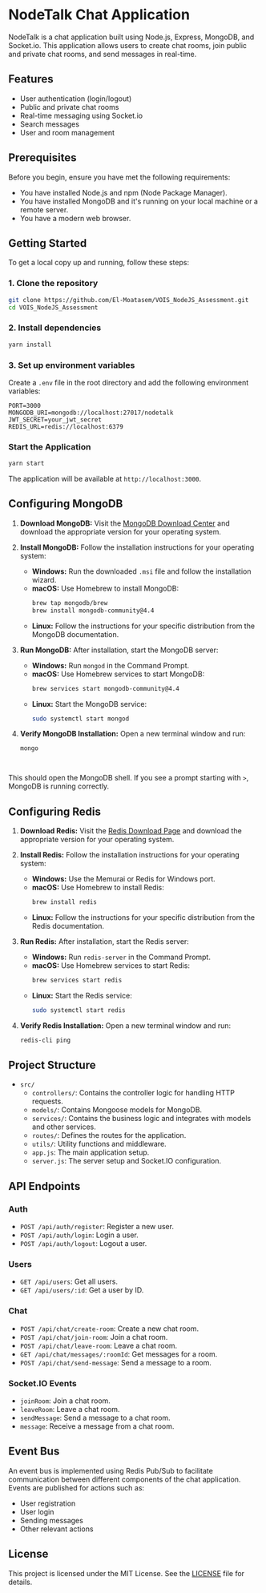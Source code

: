 # NodeTalk Chat Application

NodeTalk is a chat application built using Node.js, Express, MongoDB, and Socket.io. This application allows users to create chat rooms, join public and private chat rooms, and send messages in real-time.

## Features

- User authentication (login/logout)
- Public and private chat rooms
- Real-time messaging using Socket.io
- Search messages
- User and room management

## Prerequisites

Before you begin, ensure you have met the following requirements:

- You have installed Node.js and npm (Node Package Manager).
- You have installed MongoDB and it's running on your local machine or a remote server.
- You have a modern web browser.

## Getting Started

To get a local copy up and running, follow these steps:

### 1. Clone the repository

```bash
git clone https://github.com/El-Moatasem/VOIS_NodeJS_Assessment.git
cd VOIS_NodeJS_Assessment
```

### 2. Install dependencies

```bash
yarn install
```

### 3. Set up environment variables

Create a `.env` file in the root directory and add the following environment variables:

```plaintext
PORT=3000
MONGODB_URI=mongodb://localhost:27017/nodetalk
JWT_SECRET=your_jwt_secret
REDIS_URL=redis://localhost:6379
```

### Start the Application

```bash
yarn start
```

The application will be available at `http://localhost:3000`.


## Configuring MongoDB

1. **Download MongoDB:**
   Visit the [MongoDB Download Center](https://www.mongodb.com/try/download/community) and download the appropriate version for your operating system.

2. **Install MongoDB:**
   Follow the installation instructions for your operating system:
   * **Windows:** Run the downloaded `.msi` file and follow the installation wizard.
   * **macOS:** Use Homebrew to install MongoDB:
     ```bash
     brew tap mongodb/brew
     brew install mongodb-community@4.4
     ```
   * **Linux:** Follow the instructions for your specific distribution from the MongoDB documentation.

3. **Run MongoDB:**
   After installation, start the MongoDB server:
   * **Windows:** Run `mongod` in the Command Prompt.
   * **macOS:** Use Homebrew services to start MongoDB:
     ```bash
     brew services start mongodb-community@4.4
     ```
   * **Linux:** Start the MongoDB service:
     ```bash
     sudo systemctl start mongod
     ```

4. **Verify MongoDB Installation:**
   Open a new terminal window and run:
   ```bash
   mongo




This should open the MongoDB shell. If you see a prompt starting with `>`, MongoDB is running correctly.

## Configuring Redis

1. **Download Redis:**
   Visit the [Redis Download Page](https://redis.io/download) and download the appropriate version for your operating system.

2. **Install Redis:**
   Follow the installation instructions for your operating system:
   * **Windows:** Use the Memurai or Redis for Windows port.
   * **macOS:** Use Homebrew to install Redis:
     ```bash
     brew install redis
     ```
   * **Linux:** Follow the instructions for your specific distribution from the Redis documentation.

3. **Run Redis:**
   After installation, start the Redis server:
   * **Windows:** Run `redis-server` in the Command Prompt.
   * **macOS:** Use Homebrew services to start Redis:
     ```bash
     brew services start redis
     ```
   * **Linux:** Start the Redis service:
     ```bash
     sudo systemctl start redis
     ```

4. **Verify Redis Installation:**
   Open a new terminal window and run:
   ```bash
   redis-cli ping

## Project Structure

* `src/`
  * `controllers/`: Contains the controller logic for handling HTTP requests.
  * `models/`: Contains Mongoose models for MongoDB.
  * `services/`: Contains the business logic and integrates with models and other services.
  * `routes/`: Defines the routes for the application.
  * `utils/`: Utility functions and middleware.
  * `app.js`: The main application setup.
  * `server.js`: The server setup and Socket.IO configuration.



## API Endpoints

### Auth

* `POST /api/auth/register`: Register a new user.
* `POST /api/auth/login`: Login a user.
* `POST /api/auth/logout`: Logout a user.


### Users

* `GET /api/users`: Get all users.
* `GET /api/users/:id`: Get a user by ID.

### Chat

* `POST /api/chat/create-room`: Create a new chat room.
* `POST /api/chat/join-room`: Join a chat room.
* `POST /api/chat/leave-room`: Leave a chat room.
* `GET /api/chat/messages/:roomId`: Get messages for a room.
* `POST /api/chat/send-message`: Send a message to a room.

### Socket.IO Events

* `joinRoom`: Join a chat room.
* `leaveRoom`: Leave a chat room.
* `sendMessage`: Send a message to a chat room.
* `message`: Receive a message from a chat room.



## Event Bus

An event bus is implemented using Redis Pub/Sub to facilitate communication between different components of the chat application. Events are published for actions such as:

* User registration
* User login
* Sending messages
* Other relevant actions


## License

This project is licensed under the MIT License. See the [LICENSE](LICENSE) file for details.
